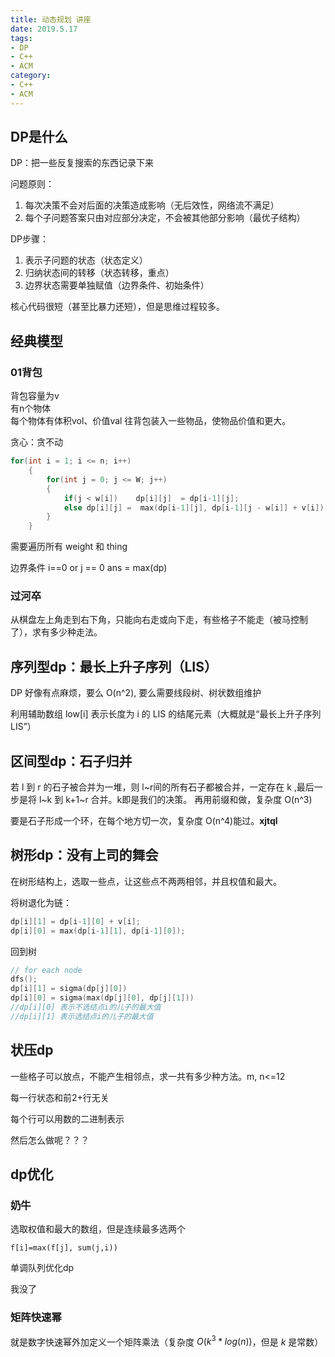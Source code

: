```yaml
---
title: 动态规划 讲座
date: 2019.5.17
tags:
- DP
- C++
- ACM
category:
- C++
- ACM
---
```


## DP是什么

DP：把一些反复搜索的东西记录下来

问题原则：

1. 每次决策不会对后面的决策造成影响（无后效性，网络流不满足）
2. 每个子问题答案只由对应部分决定，不会被其他部分影响（最优子结构）

DP步骤：

1. 表示子问题的状态（状态定义）
2. 归纳状态间的转移（状态转移，重点）
3. 边界状态需要单独赋值（边界条件、初始条件）

核心代码很短（甚至比暴力还短），但是思维过程较多。

## 经典模型

### 01背包

背包容量为v  
有n个物体  
每个物体有体积vol、价值val
往背包装入一些物品，使物品价值和更大。

贪心：贪不动

```c++
for(int i = 1; i <= n; i++)
    {
        for(int j = 0; j <= W; j++)
        {
            if(j < w[i])    dp[i][j]  = dp[i-1][j];
            else dp[i][j] =  max(dp[i-1][j], dp[i-1][j - w[i]] + v[i]);
        }
    }
```

需要遍历所有 weight 和 thing

边界条件 i==0 or j == 0
ans = max(dp)

### 过河卒

从棋盘左上角走到右下角，只能向右走或向下走，有些格子不能走（被马控制了），求有多少种走法。

## 序列型dp：最长上升子序列（LIS）

DP 好像有点麻烦，要么 O(n^2), 要么需要线段树、树状数组维护

利用辅助数组
low[i] 表示长度为 i 的 LIS 的结尾元素（大概就是“最长上升子序列 LIS”）

## 区间型dp：石子归并

若 l 到 r 的石子被合并为一堆，则 l~r间的所有石子都被合并，一定存在 k ,最后一步是将 l~k 到 k+1~r 合并。k即是我们的决策。
再用前缀和做，复杂度 O(n^3)

要是石子形成一个环，在每个地方切一次，复杂度 O(n^4)能过。**xjtql**

## 树形dp：没有上司的舞会

在树形结构上，选取一些点，让这些点不两两相邻，并且权值和最大。

将树退化为链：

```c++
dp[i][1] = dp[i-1][0] + v[i];
dp[i][0] = max(dp[i-1][1], dp[i-1][0]);
```

回到树

```c++
// for each node
dfs();
dp[i][1] = sigma(dp[j][0])
dp[i][0] = sigma(max(dp[j][0], dp[j][1]))
//dp[i][0] 表示不选结点i的儿子的最大值
//dp[i][1] 表示选结点i的儿子的最大值
```

## 状压dp

一些格子可以放点，不能产生相邻点，求一共有多少种方法。m, n<=12

每一行状态和前2+行无关

每个行可以用数的二进制表示

然后怎么做呢？？？

## dp优化

### 奶牛

 选取权值和最大的数组，但是连续最多选两个

```
f[i]=max(f[j], sum(j,i))
```

单调队列优化dp

我没了

### 矩阵快速幂

就是数字快速幂外加定义一个矩阵乘法（复杂度 $O(k^3*log(n))$，但是 $k$ 是常数）
